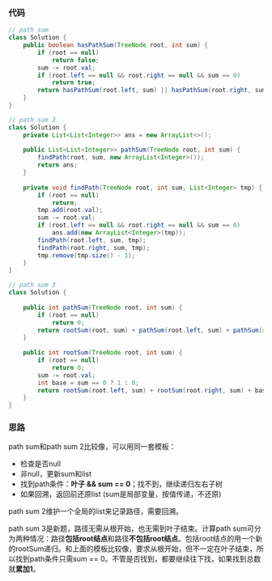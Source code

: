 ### 代码

``` java
// path sum
class Solution {
    public boolean hasPathSum(TreeNode root, int sum) {
        if (root == null)
            return false;
        sum -= root.val;
        if (root.left == null && root.right == null && sum == 0)
            return true;
        return hasPathSum(root.left, sum) || hasPathSum(root.right, sum);
    }
}

// path sum 2
class Solution {
    private List<List<Integer>> ans = new ArrayList<>();
    
    public List<List<Integer>> pathSum(TreeNode root, int sum) {
        findPath(root, sum, new ArrayList<Integer>());
        return ans;
    }
    
    private void findPath(TreeNode root, int sum, List<Integer> tmp) {
        if (root == null)
            return;
        tmp.add(root.val);
        sum -= root.val;
        if (root.left == null && root.right == null && sum == 0)
            ans.add(new ArrayList<Integer>(tmp));
        findPath(root.left, sum, tmp);
        findPath(root.right, sum, tmp);
        tmp.remove(tmp.size() - 1);
    }
}

// path sum 3
class Solution {
    
    public int pathSum(TreeNode root, int sum) {
        if (root == null)
            return 0;
        return rootSum(root, sum) + pathSum(root.left, sum) + pathSum(root.right, sum);
    }
    
    public int rootSum(TreeNode root, int sum) {
        if (root == null)
            return 0;
        sum -= root.val;
        int base = sum == 0 ? 1 : 0;
        return rootSum(root.left, sum) + rootSum(root.right, sum) + base;
    }
}
```

### 思路

path sum和path sum 2比较像，可以用同一套模板：

* 检查是否null
* 非null，更新sum和list
* 找到path条件：**叶子 && sum == 0**；找不到，继续递归左右子树
* 如果回溯，返回前还原list (sum是局部变量，按值传递，不还原)

path sum 2维护一个全局的list来记录路径，需要回溯。

path sum 3是新题，路径无需从根开始，也无需到叶子结束。计算path sum可分为两种情况：路径**包括root结点**和路径**不包括root结点**。包括root结点的用一个新的rootSum递归。和上面的模板比较像，要求从根开始，但不一定在叶子结束，所以找到path条件只需sum == 0。不管是否找到，都要继续往下找，如果找到总数就**累加1**。

